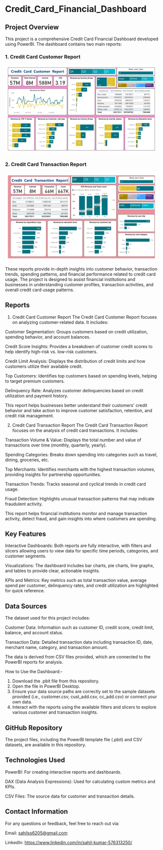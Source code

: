 # Credit_Card_Financial_Dashboard
## Project Overview

This project is a comprehensive Credit Card Financial Dashboard developed using PowerBI. The dashboard contains two main reports:

 ### 1. Credit Card Customer Report
<img src="https://github.com/sahilkumar12334/Credit_Card_Financial_Dashboard/blob/30aab49d606b9aeabb3761d624427fd348222883/Cust_report.jpg" alt="Customer Report" width="500"/>

 ### 2. Credit Card Transaction Report

<img src="https://github.com/sahilkumar12334/Credit_Card_Financial_Dashboard/blob/47b0c54de5f5c2286c36ffe2b924f31765ccfe43/Trans_report.jpg" alt="Customer Report" width="500"/>

These reports provide in-depth insights into customer behavior, transaction trends, spending patterns, and financial performance related to credit card usage. The project is designed to assist financial institutions and businesses in understanding customer profiles, transaction activities, and overall credit card usage patterns.

## Reports 

1. Credit Card Customer Report
The Credit Card Customer Report focuses on analyzing customer-related data. It includes:

Customer Segmentation: Groups customers based on credit utilization, spending behavior, and account balances.

Credit Score Insights: Provides a breakdown of customer credit scores to help identify high-risk vs. low-risk customers.

Credit Limit Analysis: Displays the distribution of credit limits and how customers utilize their available credit.

Top Customers: Identifies top customers based on spending levels, helping to target premium customers.

Delinquency Rate: Analyzes customer delinquencies based on credit utilization and payment history.

This report helps businesses better understand their customers' credit behavior and take action to improve customer satisfaction, retention, and credit risk management.

2. Credit Card Transaction Report
The Credit Card Transaction Report focuses on the analysis of credit card transactions. It includes:

Transaction Volume & Value: Displays the total number and value of transactions over time (monthly, quarterly, yearly).

Spending Categories: Breaks down spending into categories such as travel, dining, groceries, etc.

Top Merchants: Identifies merchants with the highest transaction volumes, providing insights for partnership opportunities.

Transaction Trends: Tracks seasonal and cyclical trends in credit card usage.

Fraud Detection: Highlights unusual transaction patterns that may indicate fraudulent activity.

This report helps financial institutions monitor and manage transaction activity, detect fraud, and gain insights into where customers are spending.

## Key Features

Interactive Dashboards: Both reports are fully interactive, with filters and slicers allowing users to view data for specific time periods, categories, and customer segments.

Visualizations: The dashboard includes bar charts, pie charts, line graphs, and tables to provide clear, actionable insights.

KPIs and Metrics: Key metrics such as total transaction value, average spend per customer, delinquency rates, and credit utilization are highlighted for quick reference.

## Data Sources

The dataset used for this project includes:

Customer Data: Information such as customer ID, credit score, credit limit, balance, and account status.

Transaction Data: Detailed transaction data including transaction ID, date, merchant name, category, and transaction amount.

The data is derived from CSV files provided, which are connected to the PowerBI reports for analysis.

How to Use the Dashboard:-

 1. Download the .pbit file from this repository.
 2. Open the file in PowerBI Desktop.
 3. Ensure your data source paths are correctly set to the sample datasets provided (i.e., customer.csv, cust_add.csv, cc_add.csv) or connect your own data.
 4. Interact with the reports using the available filters and slicers to explore various customer and transaction insights.

   
##   GitHub Repository
   
The project files, including the PowerBI template file (.pbit) and CSV datasets, are available in this repository.



## Technologies Used

PowerBI: For creating interactive reports and dashboards.

DAX (Data Analysis Expressions): Used for calculating custom metrics and KPIs.

CSV Files: The source data for customer and transaction details.


<!--[Customer Report](https://github.com/sahilkumar12334/Credit_Card_Financial_Dashboard/blob/30aab49d606b9aeabb3761d624427fd348222883/Cust_report.jpg)
![Transaction Report](https://github.com/sahilkumar12334/Credit_Card_Financial_Dashboard/blob/47b0c54de5f5c2286c36ffe2b924f31765ccfe43/Trans_report.jpg)-->
## Contact Information
For any questions or feedback, feel free to reach out via:

Email: sahilss6205@gmail.com

LinkedIn: https://www.linkedin.com/in/sahil-kumar-576313250/
